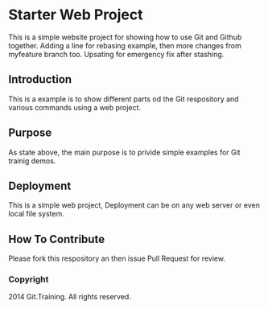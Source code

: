 # Starter Web Project

This is a simple website project for showing how to use Git and Github together. Adding a line for rebasing example, then more changes from myfeature branch too. Upsating for emergency fix after stashing.

## Introduction

This is a example is to show different parts od the Git respository and various commands using a web project.

## Purpose
As state above, the main purpose is to privide simple examples for Git trainig demos.

## Deployment

This is a simple web project, Deployment can be on any web server or even local file system.

## How To Contribute

Please fork this respository an then issue Pull Request for review.

### Copyright
2014 Git.Training. All rights reserved.